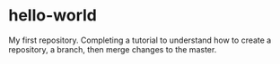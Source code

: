 # hello-world
My first repository.
Completing a tutorial to understand how to create a repository, a branch, then merge changes to the master.
